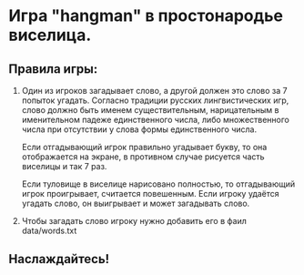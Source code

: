 # Игра "hangman" в простонародье виселица.

## Правила игры:
 
1. Один из игроков загадывает слово, а другой должен это слово за 7 попыток угадать.
   Согласно традиции русских лингвистических игр, слово должно быть именем
   существительным, нарицательным в именительном падеже единственного числа,
   либо множественного числа при отсутствии у слова формы единственного числа.

   Если отгадывающий игрок правильно угадывает букву, то она отображается на экране,
   в противном случае рисуется часть виселицы и так 7 раз.

   Если туловище в виселице нарисовано полностью, то отгадывающий игрок проигрывает,
   считается повешенным. Если игроку удаётся угадать слово, он выигрывает
   и может загадывать слово.

2. Чтобы загадать слово игроку нужно добавить его в фаил data/words.txt
## Наслаждайтесь!
